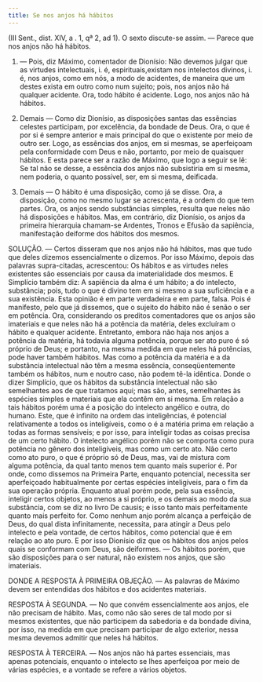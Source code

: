```yaml
---
title: Se nos anjos há hábitos
---
```


(III Sent., dist. XIV, a . 1, qª 2, ad 1).
  O sexto discute-se assim. — Parece que nos anjos não há hábitos.  

1. — Pois, diz Máximo, comentador de Dionísio: Não devemos julgar que as virtudes intelectuais, i. é, espirituais,existam nos intelectos divinos, i. é, nos anjos, como em nós, a modo de acidentes, de maneira que um destes exista em outro como num sujeito; pois, nos anjos não há qualquer acidente. Ora, todo hábito é acidente. Logo, nos anjos não há hábitos.  

2. Demais — Como diz Dionísio, as disposições santas das essências celestes participam, por excelência, da bondade de Deus. Ora, o que é por si é sempre anterior e mais principal do que o existente por meio de outro ser. Logo, as essências dos anjos, em si mesmas, se aperfeiçoam pela conformidade com Deus e não, portanto, por meio de quaisquer hábitos. E esta parece ser a razão de Máximo, que logo a seguir se lê: Se tal não se desse, a essência dos anjos não subsistiria em si mesma, nem poderia, o quanto possível, ser, em si mesma, deificada. 

3. Demais — O hábito é uma disposição, como já se disse. Ora, a disposição, como no mesmo lugar se acrescenta, é a ordem do que tem partes. Ora, os anjos sendo substâncias simples, resulta que neles não há disposições e hábitos.  Mas, em contrário, diz Dionísio, os anjos da primeira hierarquia chamam-se Ardentes, Tronos e Efusão da sapiência, manifestação deiforme dos hábitos dos mesmos.  

SOLUÇÃO. — Certos disseram que nos anjos não há hábitos, mas que tudo que deles dizemos essencialmente o dizemos. Por isso Máximo, depois das palavras supra-citadas, acrescentou: Os hábitos e as virtudes neles existentes são essenciais por causa da imaterialidade dos mesmos. E Simplício também diz: A sapiência da alma é um hábito; a do intelecto, substância; pois, tudo o que é divino tem em si mesmo a sua suficiência e a sua existência.  Esta opinião é em parte verdadeira e em parte, falsa. Pois é manifesto, pelo que já dissemos, que o sujeito do hábito não é senão o ser em potência. Ora, considerando os preditos comentadores que os anjos são imateriais e que neles não há a potência da matéria, deles excluíram o hábito e qualquer acidente. Entretanto, embora não haja nos anjos a potência da matéria, há todavia alguma potência, porque ser ato puro é só próprio de Deus; e portanto, na mesma medida em que neles há potências, pode haver também hábitos. Mas como a potência da matéria e a da substância intelectual não têm a mesma essência, conseqüentemente também os hábitos, num e noutro caso, não podem tê-la idêntica. Donde o dizer Simplício, que os hábitos da substância intelectual não são semelhantes aos de que tratamos aqui; mas são, antes, semelhantes às espécies simples e materiais que ela contêm em si mesma.  Em relação a tais hábitos porém uma é a posição do intelecto angélico e outra, do humano. Este, que é infinito na ordem das inteligências, é potencial relativamente a todos os inteligíveis, como o é a matéria prima em relação a todas as formas sensíveis; e por isso, para inteligir todas as coisas precisa de um certo hábito. O intelecto angélico porém não se comporta como pura potência no gênero dos inteligíveis, mas como um certo ato. Não certo como ato puro, o que é próprio só de Deus, mas, vai de mistura com alguma potência, da qual tanto menos tem quanto mais superior é. Por onde, como dissemos na Primeira Parte, enquanto potencial, necessita ser aperfeiçoado habitualmente por certas espécies inteligíveis, para o fim da sua operação própria. Enquanto atual porém pode, pela sua essência, inteligir certos objetos, ao menos a si próprio, e os demais ao modo da sua substância, com se diz no livro De causis; e isso tanto mais perfeitamente quanto mais perfeito for. Como nenhum anjo porém alcança a perfeição de Deus, do qual dista infinitamente, necessita, para atingir a Deus pelo intelecto e pela vontade, de certos hábitos, como potencial que é em relação ao ato puro. E por isso Dionísio diz que os hábitos dos anjos pelos quais se conformam com Deus, são deiformes. — Os hábitos porém, que são disposições para o ser natural, não existem nos anjos, que são imateriais.  

DONDE A RESPOSTA À PRIMEIRA OBJEÇÃO. — As palavras de Máximo devem ser entendidas dos hábitos e dos acidentes materiais.  

RESPOSTA À SEGUNDA. — No que convém essencialmente aos anjos, ele não precisam de hábito. Mas, como não são seres de tal modo por si mesmos existentes, que não participem da sabedoria e da bondade divina, por isso, na medida em que precisam participar de algo exterior, nessa mesma devemos admitir que neles há hábitos.  

RESPOSTA À TERCEIRA. — Nos anjos não há partes essenciais, mas apenas potenciais, enquanto o intelecto se lhes aperfeiçoa por meio de várias espécies, e a vontade se refere a vários objetos.